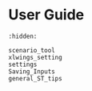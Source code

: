 # User Guide
```{toctree}
:hidden:

scenario_tool
xlwings_setting
settings
Saving_Inputs
general_ST_tips
```
